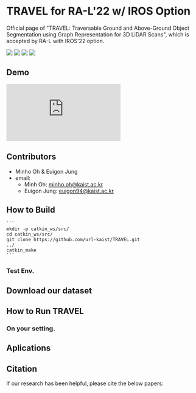 # TRAVEL for RA-L'22 w/ IROS Option
Official page of "TRAVEL: Traversable Ground and Above-Ground Object Segmentation using Graph Representation for 3D LiDAR Scans", which is accepted by RA-L with IROS'22 option.

<a href="https://www.youtube.com/watch?v=B3CWXAsPwzU"><img src="https://img.shields.io/badge/YouTube-FF0000.svg"/></a>
<a href="https://www.youtube.com/watch?v=GjLxv8jRM9Y&t=19s"><img src="https://img.shields.io/badge/YouTube-FF0000.svg"/></a>
<a href="https://ieeexplore.ieee.org/document/9794594"><img src="https://img.shields.io/badge/RA_L-9794594-004088.svg"/></a>
<a href="https://arxiv.org/abs/2206.03190"><img src="https://img.shields.io/badge/arXiv-2206.03190-004088.svg"/></a>

## Demo
![TRAVEL_results.pdf](https://github.com/url-kaist/TRAVEL/files/9681780/TRAVEL_results.pdf)
## Contributors
- Minho Oh & Euigon Jung
- email: 
    - Minh Oh: minho.oh@kaist.ac.kr
    - Euigon Jung: euigon94@kaist.ac.kr

## How to Build

    ```
    mkdir -p catkin_ws/src/
    cd catkin_ws/src/
    git clone https://github.com/url-kaist/TRAVEL.git
    ../
    catkin_make
    ```

### Test Env.

## Download our dataset


## How to Run TRAVEL

### On your setting.

## Aplications

## Citation
If our research has been helpful, please cite the below papers:


